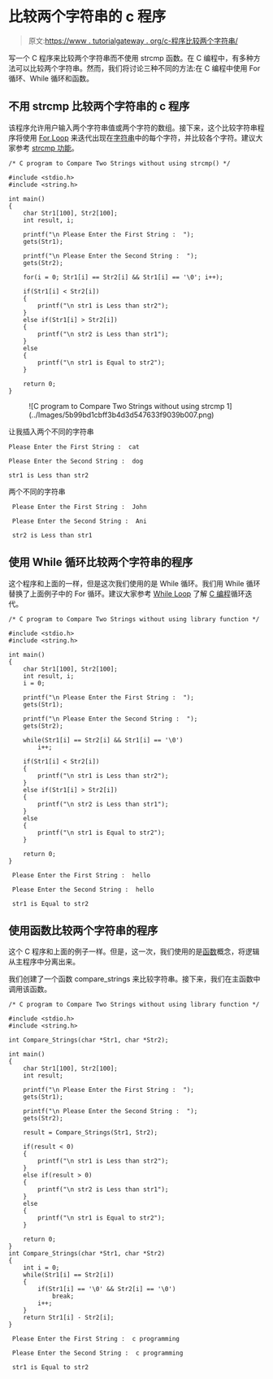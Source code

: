 # 比较两个字符串的 c 程序

> 原文:[https://www . tutorialgateway . org/c-程序比较两个字符串/](https://www.tutorialgateway.org/c-program-to-compare-two-strings/)

写一个 C 程序来比较两个字符串而不使用 strcmp 函数。在 C 编程中，有多种方法可以比较两个字符串。然而，我们将讨论三种不同的方法:在 C 编程中使用 For 循环、While 循环和函数。

## 不用 strcmp 比较两个字符串的 c 程序

该程序允许用户输入两个字符串值或两个字符的数组。接下来，这个比较字符串程序将使用 [For Loop](https://www.tutorialgateway.org/for-loop-in-c-programming/) 来迭代出现在[字符串](https://www.tutorialgateway.org/c-string/)中的每个字符，并比较各个字符。建议大家参考 [strcmp 功能](https://www.tutorialgateway.org/c-strcmp-function/)。

```
/* C program to Compare Two Strings without using strcmp() */

#include <stdio.h>
#include <string.h>

int main()
{
  	char Str1[100], Str2[100];
  	int result, i;

  	printf("\n Please Enter the First String :  ");
  	gets(Str1);

  	printf("\n Please Enter the Second String :  ");
  	gets(Str2);

  	for(i = 0; Str1[i] == Str2[i] && Str1[i] == '\0'; i++);

  	if(Str1[i] < Str2[i])
   	{
   		printf("\n str1 is Less than str2");
	}
	else if(Str1[i] > Str2[i])
   	{
   		printf("\n str2 is Less than str1");
	}
	else
   	{
   		printf("\n str1 is Equal to str2");
	}

  	return 0;
}
```

<figure class="wp-block-image">![C program to Compare Two Strings without using strcmp 1](../Images/5b99bd1cbff3b4d3d547633f9039b007.png)</figure>

让我插入两个不同的字符串

 ```
 Please Enter the First String :  cat

 Please Enter the Second String :  dog

 str1 is Less than str2
```

两个不同的字符串

```
 Please Enter the First String :  John

 Please Enter the Second String :  Ani

 str2 is Less than str1
```

## 使用 While 循环比较两个字符串的程序

这个程序和上面的一样，但是这次我们使用的是 While 循环。我们用 While 循环替换了上面例子中的 For 循环。建议大家参考 [While Loop](https://www.tutorialgateway.org/while-loop-in-c/) 了解 [C 编程](https://www.tutorialgateway.org/c-programming/)循环迭代。

```
/* C program to Compare Two Strings without using library function */

#include <stdio.h>
#include <string.h>

int main()
{
  	char Str1[100], Str2[100];
  	int result, i;
 	i = 0;

  	printf("\n Please Enter the First String :  ");
  	gets(Str1);

  	printf("\n Please Enter the Second String :  ");
  	gets(Str2);

  	while(Str1[i] == Str2[i] && Str1[i] == '\0')
	  	i++;

  	if(Str1[i] < Str2[i])
   	{
   		printf("\n str1 is Less than str2");
	}
	else if(Str1[i] > Str2[i])
   	{
   		printf("\n str2 is Less than str1");
	}
	else
   	{
   		printf("\n str1 is Equal to str2");
	}

  	return 0;
}
```

```
 Please Enter the First String :  hello

 Please Enter the Second String :  hello

 str1 is Equal to str2
```

## 使用函数比较两个字符串的程序

这个 C 程序和上面的例子一样。但是，这一次，我们使用的是[函数](https://www.tutorialgateway.org/functions-in-c/)概念，将逻辑从主程序中分离出来。

 我们创建了一个函数 compare_strings 来比较字符串。接下来，我们在主函数中调用该函数。

```
/* C program to Compare Two Strings without using library function */

#include <stdio.h>
#include <string.h>

int Compare_Strings(char *Str1, char *Str2);

int main()
{
  	char Str1[100], Str2[100];
  	int result;

  	printf("\n Please Enter the First String :  ");
  	gets(Str1);

  	printf("\n Please Enter the Second String :  ");
  	gets(Str2);

  	result = Compare_Strings(Str1, Str2);

  	if(result < 0)
   	{
   		printf("\n str1 is Less than str2");
	}
	else if(result > 0)
   	{
   		printf("\n str2 is Less than str1");
	}
	else
   	{
   		printf("\n str1 is Equal to str2");
	}

  	return 0;
}
int Compare_Strings(char *Str1, char *Str2)
{
	int i = 0;
  	while(Str1[i] == Str2[i])
  	{
  		if(Str1[i] == '\0' && Str2[i] == '\0')
	  		break;
		i++;
	}
	return Str1[i] - Str2[i];
}
```

```
 Please Enter the First String :  c programming

 Please Enter the Second String :  c programming

 str1 is Equal to str2
```